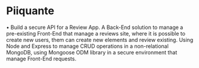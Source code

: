 # Piiquante

•	Build a secure API for a Review App. 
A Back-End solution to manage a pre-existing Front-End that manage a reviews site, 
where it is possible to create new users, them can create new elements and review existing. Using Node and Express to manage 
CRUD operations in a non-relational MongoDB, using Mongoose ODM library in a secure environment that manage Front-End requests.
